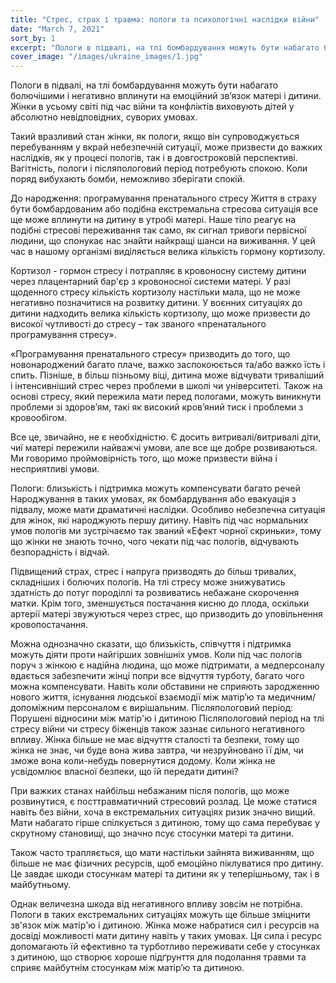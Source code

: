 ```yaml
---
title: "Стрес, страх і травма: пологи та психологічні наслідки війни"
date: "March 7, 2021"
sort_by: 1
excerpt: "Пологи в підвалі, на тлі бомбардування можуть бути набагато болючішими і негативно вплинути на"
cover_image: "/images/ukraine_images/1.jpg"
---
```


Пологи в підвалі, на тлі бомбардування можуть бути набагато болючішими і негативно вплинути на емоційний зв’язок матері і дитини. Жінки в усьому світі під час війни та конфліктів виховують дітей у абсолютно невідповідних, суворих умовах.

Такий вразливий стан жінки, як пологи, якщо він супроводжується перебуванням у вкрай небезпечній ситуації, може призвести до важких наслідків, як у процесі пологів, так і в довгостроковій перспективі.
Вагітність, пологи і післяпологовий період потребують спокою. Коли поряд вибухають бомби, неможливо зберігати спокій.

До народження: програмування пренатального стресу
Життя в страху бути бомбардованим або подібна екстремальна стресова ситуація все ще може вплинути на дитину в утробі матері.
Наше тіло реагує на подібні стресові переживання так само, як сигнал тривоги первісної людини, що спонукає нас знайти найкращі шанси на виживання. У цей час в нашому організмі виділяється велика кількість гормону кортизолу.

Кортизол - гормон стресу і потрапляє в кровоносну систему дитини через плацентарний бар'єр з кровоносної системи матері. У разі щоденного стресу кількість кортизолу настільки мала, що не може негативно позначитися на розвитку дитини. У воєнних ситуаціях до дитини надходить велика кількість кортизолу, що може призвести до високої чутливості до стресу – так званого «пренатального програмування стресу».

«Програмування пренатального стресу» призводить до того, що новонароджений багато плаче, важко заспокоюється та/або важко їсть і спить. Пізніше, в більш пізньому віці, дитина може відчувати триваліший і інтенсивніший стрес через проблеми в школі чи університеті. Також на основі стресу, який пережила мати перед пологами, можуть виникнути проблеми зі здоров’ям, такі як високий кров’яний тиск і проблеми з кровообігом.

Все це, звичайно, не є необхідністю. Є досить витривалі/витривалі діти, чиї матері пережили найважчі умови, але все ще добре розвиваються. Ми говоримо проймовірність того, що може призвести війна і несприятливі умови.

Пологи: близькість і підтримка можуть компенсувати багато речей
Народжування в таких умовах, як бомбардування або евакуація з підвалу, може мати драматичні наслідки. Особливо небезпечна ситуація для жінок, які народжують першу дитину.
Навіть під час нормальних умов пологів ми зустрічаємо так званий «Ефект чорної скриньки», тому що жінки не знають точно, чого чекати під час пологів, відчувають безпорадність і відчай.

Підвищений страх, стрес і напруга призводять до більш тривалих, складніших і болючих пологів. На тлі стресу може знижуватись здатність до потуг породіллі та розвиватись небажане скорочення матки.
Крім того, зменшується постачання кисню до плода, оскільки артерії матері звужуються через стрес, що призводить до уповільнення кровопостачання.

Можна однозначно сказати, що близькість, співчуття і підтримка можуть діяти проти найгірших зовнішніх умов. Коли під час пологів поруч з жінкою є надійна людина, що може підтримати, а медперсоналу вдається забезпечити жінці попри все відчуття турботу, багато чого можна компенсувати.
Навіть коли обставини не сприяють зародженню нового життя, існування людської взаємодії між матір’ю та медичним/допоміжним персоналом є вирішальним.
Післяпологовий період: Порушені відносини між матір'ю і дитиною
Післяпологовий період на тлі стресу війни чи стресу біженців також зазнає сильного негативного впливу. Жінка більше не має відчуття сталості та безпеки, тому що жінка не знає, чи буде вона жива завтра, чи незруйновано її дім, чи зможе вона коли-небудь повернутися додому. Коли жінка не усвідомлює власної безпеки, що їй передати дитині?

При важких станах найбільш небажаним після пологів, що може розвинутися, є посттравматичний стресовий розлад. Це може статися навіть без війни, хоча в екстремальних ситуаціях ризик значно вищий.
Мати набагато гірше спілкується з дитиною, тому що сама перебуває у скрутному становищі, що значно псує стосунки матері та дитини.

Також часто трапляється, що мати настільки зайнята виживанням, що більше не має фізичних ресурсів, щоб емоційно піклуватися про дитину. Це завдає шкоди стосункам матері та дитини як у теперішньому, так і в майбутньому.

Однак величезна шкода від негативного впливу зовсім не потрібна. Пологи в таких екстремальних ситуаціях можуть ще більше зміцнити зв'язок між матір'ю і дитиною. Жінка може набратися сил і ресурсів на досвіді можливості мати дитину навіть у таких умовах.
Ця сила і ресурс допомагають їй ефективно та турботливо переживати себе у стосунках з дитиною, що створює хороше підґрунття для подолання травми та сприяє майбутнім стосункам між матір’ю та дитиною.
